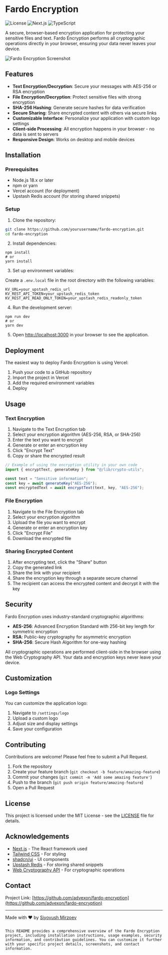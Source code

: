 
# Fardo Encryption

![License](https://img.shields.io/badge/license-MIT-blue.svg)
![Next.js](https://img.shields.io/badge/Next.js-14-black)
![TypeScript](https://img.shields.io/badge/TypeScript-5.0-blue)

A secure, browser-based encryption application for protecting your sensitive files and text. Fardo Encryption performs all cryptographic operations directly in your browser, ensuring your data never leaves your device.

![Fardo Encryption Screenshot](https://placeholder.svg?height=400&width=800)

## Features

- **Text Encryption/Decryption**: Secure your messages with AES-256 or RSA encryption
- **File Encryption/Decryption**: Protect sensitive files with strong encryption
- **SHA-256 Hashing**: Generate secure hashes for data verification
- **Secure Sharing**: Share encrypted content with others via secure links
- **Customizable Interface**: Personalize your application with custom logo settings
- **Client-side Processing**: All encryption happens in your browser - no data is sent to servers
- **Responsive Design**: Works on desktop and mobile devices

## Installation

### Prerequisites

- Node.js 18.x or later
- npm or yarn
- Vercel account (for deployment)
- Upstash Redis account (for storing shared snippets)

### Setup

1. Clone the repository:

```bash
git clone https://github.com/yourusername/fardo-encryption.git
cd fardo-encryption
```

2. Install dependencies:


```shellscript
npm install
# or
yarn install
```

3. Set up environment variables:


Create a `.env.local` file in the root directory with the following variables:

```plaintext
KV_URL=your_upstash_redis_url
KV_REST_API_TOKEN=your_upstash_redis_token
KV_REST_API_READ_ONLY_TOKEN=your_upstash_redis_readonly_token
```

4. Run the development server:


```shellscript
npm run dev
# or
yarn dev
```

5. Open [http://localhost:3000](http://localhost:3000) in your browser to see the application.


## Deployment

The easiest way to deploy Fardo Encryption is using Vercel:

1. Push your code to a GitHub repository
2. Import the project in Vercel
3. Add the required environment variables
4. Deploy



## Usage

### Text Encryption

1. Navigate to the Text Encryption tab
2. Select your encryption algorithm (AES-256, RSA, or SHA-256)
3. Enter the text you want to encrypt
4. Generate or enter an encryption key
5. Click "Encrypt Text"
6. Copy or share the encrypted result


```javascript
// Example of using the encryption utility in your own code
import { encryptText, generateKey } from "@/lib/crypto-utils";

const text = "Sensitive information";
const key = await generateKey("AES-256");
const encryptedText = await encryptText(text, key, "AES-256");
```

### File Encryption

1. Navigate to the File Encryption tab
2. Select your encryption algorithm
3. Upload the file you want to encrypt
4. Generate or enter an encryption key
5. Click "Encrypt File"
6. Download the encrypted file


### Sharing Encrypted Content

1. After encrypting text, click the "Share" button
2. Copy the generated link
3. Share the link with your recipient
4. Share the encryption key through a separate secure channel
5. The recipient can access the encrypted content and decrypt it with the key


## Security

Fardo Encryption uses industry-standard cryptographic algorithms:

- **AES-256**: Advanced Encryption Standard with 256-bit key length for symmetric encryption
- **RSA**: Public-key cryptography for asymmetric encryption
- **SHA-256**: Secure Hash Algorithm for one-way hashing


All cryptographic operations are performed client-side in the browser using the Web Cryptography API. Your data and encryption keys never leave your device.

## Customization

### Logo Settings

You can customize the application logo:

1. Navigate to `/settings/logo`
2. Upload a custom logo
3. Adjust size and display settings
4. Save your configuration


## Contributing

Contributions are welcome! Please feel free to submit a Pull Request.

1. Fork the repository
2. Create your feature branch (`git checkout -b feature/amazing-feature`)
3. Commit your changes (`git commit -m 'Add some amazing feature'`)
4. Push to the branch (`git push origin feature/amazing-feature`)
5. Open a Pull Request


## License

This project is licensed under the MIT License - see the [LICENSE](LICENSE) file for details.

## Acknowledgements

- [Next.js](https://nextjs.org/) - The React framework used
- [Tailwind CSS](https://tailwindcss.com/) - For styling
- [shadcn/ui](https://ui.shadcn.com/) - UI components
- [Upstash Redis](https://upstash.com/) - For storing shared snippets
- [Web Cryptography API](https://developer.mozilla.org/en-US/docs/Web/API/Web_Crypto_API) - For cryptographic operations


## Contact

Project Link: [https://github.com/advexon/fardo-encryption](https://github.com/advexon/fardo-encryption)

---

Made with ❤️ by [Siyovush Mirzoev](https://github.com/advexon)

```plaintext

This README provides a comprehensive overview of the Fardo Encryption project, including installation instructions, usage examples, security information, and contribution guidelines. You can customize it further with your specific project details, screenshots, and contact information.

```

